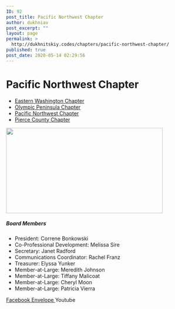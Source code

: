 ```yaml
---
ID: 92
post_title: Pacific Northwest Chapter
author: dukhniav
post_excerpt: ""
layout: page
permalink: >
  http://dukhnitskiy.codes/chapters/pacific-northwest-chapter/
published: true
post_date: 2020-05-14 02:29:56
---
```

<h1>Pacific Northwest Chapter</h1>		
				<nav data-toggle-icon="fas fa-align-justify fa-solid" data-close-icon="far fa-window-close fa-regular" data-full-width="yes"><ul id="menu-1-36ad449"><li id="menu-item-385"><a href="http://dukhnitskiy.codes/chapters/eastern-washington-chapter/" class = "hfe-menu-item">Eastern Washington Chapter</a></li>
<li id="menu-item-383"><a href="http://dukhnitskiy.codes/chapters/olympic-peninsula-chapter/" class = "hfe-menu-item">Olympic Peninsula Chapter</a></li>
<li id="menu-item-384"><a href="http://dukhnitskiy.codes/chapters/pacific-northwest-chapter/" class = "hfe-menu-item">Pacific Northwest Chapter</a></li>
<li id="menu-item-382"><a href="http://dukhnitskiy.codes/chapters/pierce-county-chapter/" class = "hfe-menu-item">Pierce County Chapter</a></li>
</ul></nav>              
										<img width="426" height="232" src="http://dukhnitskiy.codes/wp-content/uploads/2020/06/426_WAEYC_Northwest-Chapter.jpg" alt="" srcset="http://dukhnitskiy.codes/wp-content/uploads/2020/06/426_WAEYC_Northwest-Chapter.jpg 426w, http://dukhnitskiy.codes/wp-content/uploads/2020/06/426_WAEYC_Northwest-Chapter-300x163.jpg 300w" sizes="(max-width: 426px) 100vw, 426px" />											
		<h5>Board Members</h5><ul><li>President: Correne Bonkowski </li><li>Co-Professional Development: Melissa Sire</li><li>Secretary: Janet Radford</li><li>Communications Coordinator: Rachel Franz</li><li>Treasurer: Elyssa Yunker</li><li>Member-at-Large: Meredith Johnson</li><li>Member-at-Large: Tiffany Malicoat</li><li>Member-at-Large: Cheryl Moon</li><li>Member-at-Large: Patricia Vierra</li></ul>		
							<a href="https://www.facebook.com/PacificNorthwestWAEYC" target="_blank" rel="noopener noreferrer">
					Facebook
									</a>
							<a href="mailto:pnwchapterwaeyc@gmail.com" target="_blank" rel="noopener noreferrer">
					Envelope
									</a>
							<a target="_blank" rel="noopener noreferrer">
					Youtube
									</a>